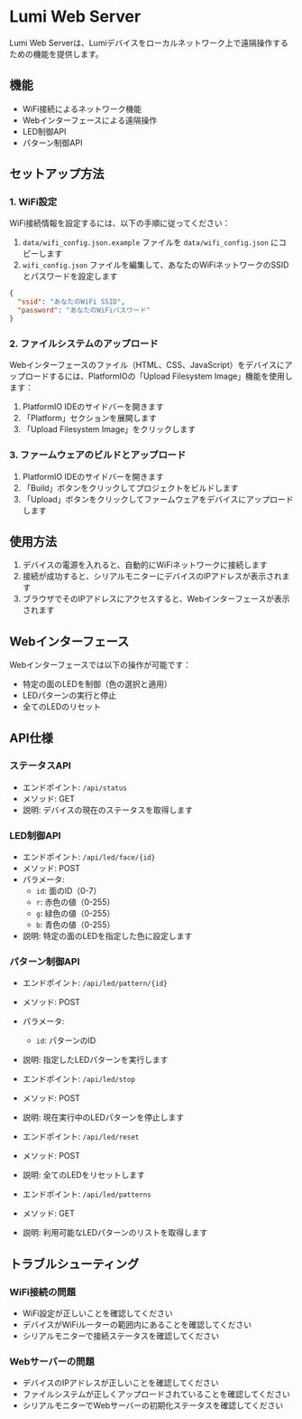 # Lumi Web Server

Lumi Web Serverは、Lumiデバイスをローカルネットワーク上で遠隔操作するための機能を提供します。

## 機能

- WiFi接続によるネットワーク機能
- Webインターフェースによる遠隔操作
- LED制御API
- パターン制御API

## セットアップ方法

### 1. WiFi設定

WiFi接続情報を設定するには、以下の手順に従ってください：

1. `data/wifi_config.json.example` ファイルを `data/wifi_config.json` にコピーします
2. `wifi_config.json` ファイルを編集して、あなたのWiFiネットワークのSSIDとパスワードを設定します

```json
{
  "ssid": "あなたのWiFi SSID",
  "password": "あなたのWiFiパスワード"
}
```

### 2. ファイルシステムのアップロード

Webインターフェースのファイル（HTML、CSS、JavaScript）をデバイスにアップロードするには、PlatformIOの「Upload Filesystem Image」機能を使用します：

1. PlatformIO IDEのサイドバーを開きます
2. 「Platform」セクションを展開します
3. 「Upload Filesystem Image」をクリックします

### 3. ファームウェアのビルドとアップロード

1. PlatformIO IDEのサイドバーを開きます
2. 「Build」ボタンをクリックしてプロジェクトをビルドします
3. 「Upload」ボタンをクリックしてファームウェアをデバイスにアップロードします

## 使用方法

1. デバイスの電源を入れると、自動的にWiFiネットワークに接続します
2. 接続が成功すると、シリアルモニターにデバイスのIPアドレスが表示されます
3. ブラウザでそのIPアドレスにアクセスすると、Webインターフェースが表示されます

## Webインターフェース

Webインターフェースでは以下の操作が可能です：

- 特定の面のLEDを制御（色の選択と適用）
- LEDパターンの実行と停止
- 全てのLEDのリセット

## API仕様

### ステータスAPI

- エンドポイント: `/api/status`
- メソッド: GET
- 説明: デバイスの現在のステータスを取得します

### LED制御API

- エンドポイント: `/api/led/face/{id}`
- メソッド: POST
- パラメータ:
  - `id`: 面のID（0-7）
  - `r`: 赤色の値（0-255）
  - `g`: 緑色の値（0-255）
  - `b`: 青色の値（0-255）
- 説明: 特定の面のLEDを指定した色に設定します

### パターン制御API

- エンドポイント: `/api/led/pattern/{id}`
- メソッド: POST
- パラメータ:
  - `id`: パターンのID
- 説明: 指定したLEDパターンを実行します

- エンドポイント: `/api/led/stop`
- メソッド: POST
- 説明: 現在実行中のLEDパターンを停止します

- エンドポイント: `/api/led/reset`
- メソッド: POST
- 説明: 全てのLEDをリセットします

- エンドポイント: `/api/led/patterns`
- メソッド: GET
- 説明: 利用可能なLEDパターンのリストを取得します

## トラブルシューティング

### WiFi接続の問題

- WiFi設定が正しいことを確認してください
- デバイスがWiFiルーターの範囲内にあることを確認してください
- シリアルモニターで接続ステータスを確認してください

### Webサーバーの問題

- デバイスのIPアドレスが正しいことを確認してください
- ファイルシステムが正しくアップロードされていることを確認してください
- シリアルモニターでWebサーバーの初期化ステータスを確認してください
